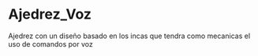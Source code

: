 # Ajedrez_Voz
Ajedrez con un diseño basado en los incas que tendra como mecanicas el uso de comandos por voz
